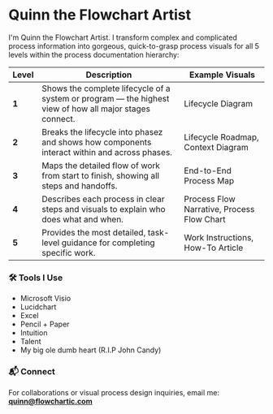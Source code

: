 # Quinn the Flowchart Artist  

I'm Quinn the Flowchart Artist. I transform complex and complicated process information into gorgeous, quick-to-grasp process visuals for all 5 levels within the process documentation hierarchy:

| **Level** | **Description** | **Example Visuals** |
|------------|-----------------|---------------------|
| **1**    | Shows the complete lifecycle of a system or program — the highest view of how all major stages connect. | Lifecycle Diagram |
| **2**    | Breaks the lifecycle into phasez and shows how components interact within and across phases. | Lifecycle Roadmap, Context Diagram |
| **3**    | Maps the detailed flow of work from start to finish, showing all steps and handoffs. | End-to-End Process Map |
| **4**    | Describes each process in clear steps and visuals to explain who does what and when. | Process Flow Narrative, Process Flow Chart |
| **5**    | Provides the most detailed, task-level guidance for completing specific work. | Work Instructions, How-To Article |

### 🛠 Tools I Use  
- Microsoft Visio  
- Lucidchart
- Excel
- Pencil + Paper
- Intuition
- Talent
- My big ole dumb heart (R.I.P John Candy)

### 📬 Connect  
For collaborations or visual process design inquiries, email me:  **quinn@flowchartic.com**
